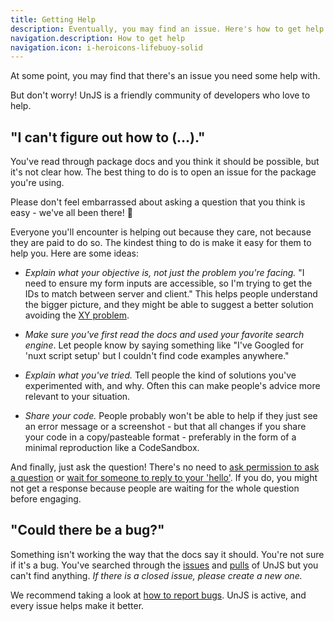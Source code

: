 ```yaml
---
title: Getting Help
description: Eventually, you may find an issue. Here's how to get help.
navigation.description: How to get help
navigation.icon: i-heroicons-lifebuoy-solid
---
```


At some point, you may find that there's an issue you need some help with.

But don't worry! UnJS is a friendly community of developers who love to help.

## "I can't figure out how to (...)."

You've read through package docs and you think it should be possible, but it's not clear how. The best thing to do is to open an issue for the package you're using.

Please don't feel embarrassed about asking a question that you think is easy - we've all been there! :yellow_heart:

Everyone you'll encounter is helping out because they care, not because they are paid to do so. The kindest thing to do is make it easy for them to help you. Here are some ideas:

* _Explain what your objective is, not just the problem you're facing._ "I need to ensure my form inputs are accessible, so I'm trying to get the IDs to match between server and client." This helps people understand the bigger picture, and they might be able to suggest a better solution avoiding the [XY problem](https://en.wikipedia.org/wiki/XY_problem).

* _Make sure you've first read the docs and used your favorite search engine_. Let people know by saying something like "I've Googled for 'nuxt script setup' but I couldn't find code examples anywhere."

* _Explain what you've tried._ Tell people the kind of solutions you've experimented with, and why. Often this can make people's advice more relevant to your situation.

* _Share your code._ People probably won't be able to help if they just see an error message or a screenshot - but that all changes if you share your code in a copy/pasteable format - preferably in the form of a minimal reproduction like a CodeSandbox.

And finally, just ask the question! There's no need to [ask permission to ask a question](https://dontasktoask.com) or [wait for someone to reply to your 'hello'](https://www.nohello.com). If you do, you might not get a response because people are waiting for the whole question before engaging.

## "Could there be a bug?"

Something isn't working the way that the docs say it should. You're not sure if it's a bug. You've searched through the [issues](https://github.com/issues?q=is%3Aissue+archived%3Afalse+sort%3Aupdated-desc+user%3Aunjs) and [pulls](https://github.com/issues?q=is%3Apull+archived%3Afalse+sort%3Aupdated-desc+user%3Aunjs+) of UnJS but you can't find anything. _If there is a closed issue, please create a new one._

We recommend taking a look at [how to report bugs](/community/reporting-bugs). UnJS is active, and every issue helps make it better.
